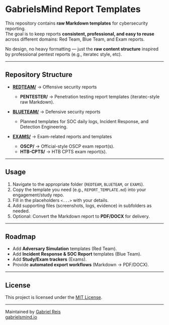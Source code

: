 # GabrielsMind Report Templates

This repository contains **raw Markdown templates** for cybersecurity reporting.  
The goal is to keep reports **consistent, professional, and easy to reuse** across different domains: Red Team, Blue Team, and Exam reports.  

No design, no heavy formatting — just the **raw content structure** inspired by professional pentest reports (e.g., iteratec style, etc).  

---

## Repository Structure
- **[REDTEAM/](REDTEAM/)** → Offensive security reports  
  - **PENTESTER/** → Penetration testing report templates (iteratec-style raw Markdown).  

- **[BLUETEAM/](BLUETEAM/)** → Defensive security reports  
  - Planned templates for SOC daily logs, Incident Response, and Detection Engineering.  

- **[EXAMS/](EXAMS/)** → Exam-related reports and templates  
  - **OSCP/** → Official-style OSCP exam report(s).  
  - **HTB-CPTS/** → HTB CPTS exam report(s).  

---

## Usage
1. Navigate to the appropriate folder (`REDTEAM`, `BLUETEAM`, or `EXAMS`).  
2. Copy the template you need (e.g., `REPORT_TEMPLATE.md`) into your engagement/study repo.  
3. Fill in the placeholders `<...>` with your details.  
4. Add supporting files (screenshots, logs, evidence) in subfolders as needed.  
5. Optional: Convert the Markdown report to **PDF/DOCX** for delivery.  

---

## Roadmap
- Add **Adversary Simulation** templates (Red Team).  
- Add **Incident Response & SOC Report** templates (Blue Team).  
- Add **Study/Exam trackers** (Exams).  
- Provide **automated export workflows** (Markdown → PDF/DOCX).  

---

## License
This project is licensed under the [MIT License](LICENSE).  

---

Maintained by [Gabriel Reis](https://www.linkedin.com/in/gabrielreis1712/)  
[gabrielsmind.io](https://gabrielsmind.io)  
